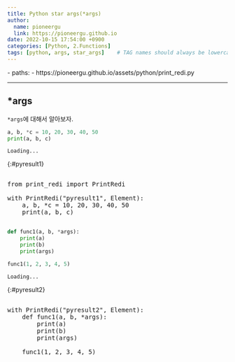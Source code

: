 ```yaml
---
title: Python star args(*args)
author:
  name: pioneergu
  link: https://pioneergu.github.io
date: 2022-10-15 17:54:00 +0900
categories: [Python, 2.Functions]
tags: [python, args, star_args]    # TAG names should always be lowercase
---
```


<!-- PyScript -->
<script defer src="https://pyscript.net/latest/pyscript.js"></script>

<py-env>
  - paths:
      - https://pioneergu.github.io/assets/python/print_redi.py
</py-env>

---
## ***args**

`*args`에 대해서 알아보자.

```python
a, b, *c = 10, 20, 30, 40, 50
print(a, b, c)
```

```text
Loading...
```
{:#pyresult1}

<pre>
<py-script>
from print_redi import PrintRedi

with PrintRedi("pyresult1", Element):
    a, b, *c = 10, 20, 30, 40, 50
    print(a, b, c)
</py-script>
</pre>



```python
def func1(a, b, *args):
    print(a)
    print(b)
    print(args)

func1(1, 2, 3, 4, 5)
```

```text
Loading...
```
{:#pyresult2}

<pre>
<py-script>
with PrintRedi("pyresult2", Element):
    def func1(a, b, *args):
        print(a)
        print(b)
        print(args)

    func1(1, 2, 3, 4, 5)
</py-script>
</pre>

